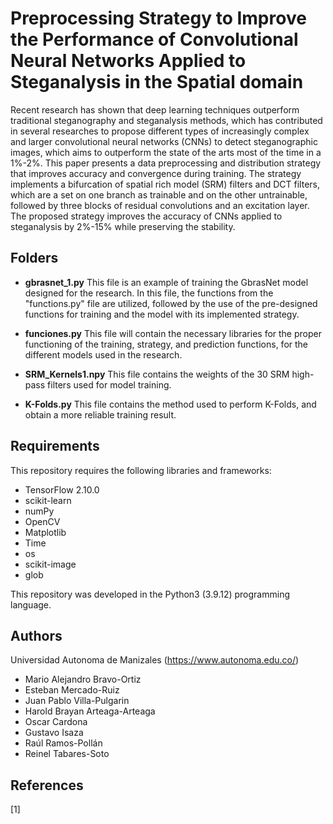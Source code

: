# Preprocessing Strategy to Improve the Performance of Convolutional Neural Networks Applied to Steganalysis in the Spatial domain


Recent research has shown that deep learning techniques outperform traditional steganography and steganalysis methods, which has contributed in 
several researches to propose different types of increasingly complex and larger convolutional neural networks (CNNs) to detect steganographic images, 
which aims to outperform the state of the arts most of the time in a 1%-2%. This paper presents a data preprocessing and distribution strategy that improves 
accuracy and convergence during training. The strategy implements a bifurcation of spatial rich model (SRM) filters and DCT filters, which are a set on one 
branch as trainable and on the other untrainable, followed by three blocks of residual convolutions and an excitation layer. The proposed strategy improves 
the accuracy of CNNs applied to steganalysis by 2%-15% while preserving the stability.


## Folders

- **gbrasnet_1.py** This file is an example of training the GbrasNet model designed for the research. In this file, the functions from the "functions.py" file are utilized, followed by the use of the pre-designed functions for training and the model with its implemented strategy.


- **funciones.py** This file will contain the necessary libraries for the proper functioning of the training, strategy, and prediction functions, for the different models used in the research.

- **SRM_Kernels1.npy** This file contains the weights of the 30 SRM high-pass filters used for model training.

- **K-Folds.py** This file contains the method used to perform K-Folds, and obtain a more reliable training result.

## Requirements
This repository requires the following libraries and frameworks:

- TensorFlow 2.10.0
- scikit-learn
- numPy 
- OpenCV 
- Matplotlib
- Time
- os
- scikit-image
- glob


This repository was developed in the Python3 (3.9.12) programming language.


## Authors
Universidad Autonoma de Manizales (https://www.autonoma.edu.co/)

- Mario Alejandro Bravo-Ortiz 
- Esteban Mercado-Ruiz 
- Juan Pablo Villa-Pulgarin 
- Harold Brayan Arteaga-Arteaga
- Oscar Cardona
- Gustavo Isaza
- Raúl Ramos-Pollán
- Reinel Tabares-Soto 



## References

[1] 
